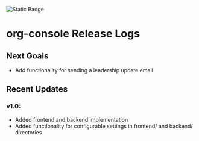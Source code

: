 ![Static Badge](https://img.shields.io/badge/version-1.0-blue)
# org-console Release Logs

## Next Goals
- Add functionality for sending a leadership update email

## Recent Updates
### v1.0:
- Added frontend and backend implementation
- Added functionality for configurable settings in frontend/ and backend/ directories
